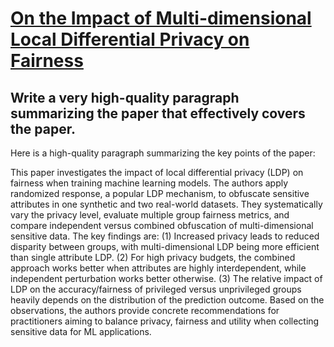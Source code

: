 # [On the Impact of Multi-dimensional Local Differential Privacy on   Fairness](https://arxiv.org/abs/2312.04404)

## Write a very high-quality paragraph summarizing the paper that effectively covers the paper.

 Here is a high-quality paragraph summarizing the key points of the paper:

This paper investigates the impact of local differential privacy (LDP) on fairness when training machine learning models. The authors apply randomized response, a popular LDP mechanism, to obfuscate sensitive attributes in one synthetic and two real-world datasets. They systematically vary the privacy level, evaluate multiple group fairness metrics, and compare independent versus combined obfuscation of multi-dimensional sensitive data. The key findings are: (1) Increased privacy leads to reduced disparity between groups, with multi-dimensional LDP being more efficient than single attribute LDP. (2) For high privacy budgets, the combined approach works better when attributes are highly interdependent, while independent perturbation works better otherwise. (3) The relative impact of LDP on the accuracy/fairness of privileged versus unprivileged groups heavily depends on the distribution of the prediction outcome. Based on the observations, the authors provide concrete recommendations for practitioners aiming to balance privacy, fairness and utility when collecting sensitive data for ML applications.
